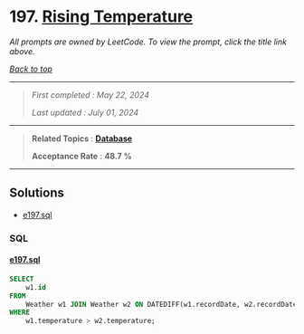 # 197. [Rising Temperature](<https://leetcode.com/problems/rising-temperature>)

*All prompts are owned by LeetCode. To view the prompt, click the title link above.*

*[Back to top](<../README.md>)*

------

> *First completed : May 22, 2024*
>
> *Last updated : July 01, 2024*

------

> **Related Topics** : **[Database](<by_topic/Database.md>)**
>
> **Acceptance Rate** : **48.7 %**

------

## Solutions

- [e197.sql](<../my-submissions/e197.sql>)
### SQL
#### [e197.sql](<../my-submissions/e197.sql>)
```SQL
SELECT 
    w1.id
FROM 
    Weather w1 JOIN Weather w2 ON DATEDIFF(w1.recordDate, w2.recordDate) = 1
WHERE 
    w1.temperature > w2.temperature;
```

